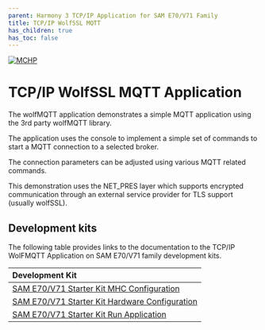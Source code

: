 ```yaml
---
parent: Harmony 3 TCP/IP Application for SAM E70/V71 Family
title: TCP/IP WolfSSL MQTT 
has_children: true
has_toc: false
---
```

[![MCHP](https://www.microchip.com/ResourcePackages/Microchip/assets/dist/images/logo.png)](https://www.microchip.com)

# TCP/IP WolfSSL MQTT Application

The wolfMQTT application demonstrates a simple MQTT application using the 3rd party wolfMQTT library. 

The application uses the console to implement a simple set of commands to start a MQTT connection to a selected broker. 

The connection parameters can be adjusted using various MQTT related commands. 

This demonstration uses the NET_PRES layer which supports encrypted communication through an external service provider for TLS support (usually wolfSSL). 

## Development kits
The following table provides links to the documentation to the TCP/IP WolFMQTT Application on SAM E70/V71 family development kits.

| Development Kit |
|:---------|
|[SAM E70/V71 Starter Kit MHC Configuration](docs/readme_mhc_configuration.md) |
|[SAM E70/V71 Starter Kit Hardware Configuration](docs/readme_hardware_configuration.md) |
|[SAM E70/V71 Starter Kit Run Application](docs/readme_run_application.md) |

